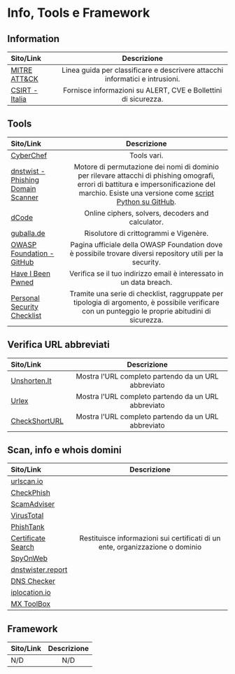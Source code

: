 # Info, Tools e Framework

## Information

| **Sito/Link** | **Descrizione** |
| :------------ | :-------------: |
| [MITRE ATT&CK](https://attack.mitre.org/) | Linea guida per classificare e descrivere attacchi informatici e intrusioni. |
| [CSIRT - Italia](https://www.csirt.gov.it/) | Fornisce informazioni su ALERT, CVE e Bollettini di sicurezza. |

## Tools

| **Sito/Link** | **Descrizione** |
| :------------ | :-------------: |
| [CyberChef](https://gchq.github.io/CyberChef/) | Tools vari. |
| [dnstwist - Phishing Domain Scanner](https://dnstwist.it/) | Motore di permutazione dei nomi di dominio per rilevare attacchi di phishing omografi, errori di battitura e impersonificazione del marchio. Esiste una versione come [script Python su GitHub](https://github.com/elceef/dnstwist). |
| [dCode](https://www.dcode.fr/en) | Online ciphers, solvers, decoders and calculator. |
| [guballa.de](https://www.guballa.de/) | Risolutore di crittogrammi e Vigenère. |
| [OWASP Foundation - GitHub](https://github.com/OWASP) | Pagina ufficiale della OWASP Foundation dove è possibile trovare diversi repository utili per la security. |
| [Have I Been Pwned](https://haveibeenpwned.com/) | Verifica se il tuo indirizzo email è interessato in un data breach. |
| [Personal Security Checklist](https://digital-defense.io) | Tramite una serie di checklist, raggruppate per tipologia di argomento, è possibile verificare con un punteggio le proprie abitudini di sicurezza. |

## Verifica URL abbreviati

| **Sito/Link** | **Descrizione** |
| :-------------| :-------------: |
| [Unshorten.It](https://unshorten.it/) | Mostra l'URL completo partendo da un URL abbreviato |
| [Urlex](https://urlex.org/) | Mostra l'URL completo partendo da un URL abbreviato |
| [CheckShortURL](https://checkshorturl.com/) | Mostra l'URL completo partendo da un URL abbreviato |

## Scan, info e whois domini

| **Sito/Link** | **Descrizione** |
| :------------ | :-------------: |
| [urlscan.io](https://urlscan.io/) |  |
| [CheckPhish](https://checkphish.bolster.ai/) |  |
| [ScamAdviser](https://www.scamadviser.com/) |  |
| [VirusTotal](https://www.virustotal.com/gui/home/url) |  |
| [PhishTank](https://phishtank.org/) |  |
| [Certificate Search](https://crt.sh/) | Restituisce informazioni sui certificati di un ente, organizzazione o dominio |
| [SpyOnWeb](https://spyonweb.com/) |  |
| [dnstwister.report](https://dnstwister.report/) |  |
| [DNS Checker](https://dnschecker.org/) |  |
| [iplocation.io](https://iplocation.io/) |  |
| [MX ToolBox](https://mxtoolbox.com/) |  |

## Framework

| **Sito/Link** | **Descrizione** |
| :------------ | :-------------: |
| N/D           | N/D             |
